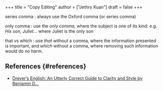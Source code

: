 +++
title = "Copy Editing"
author = ["Jethro Kuan"]
draft = false
+++

series comma
: always use the Oxford comma (or series comma)

only comma
: use the _only comma_, where the subject is one of its
kind: e.g. _His son, Juliet..._ where Juliet is the only son

that vs which
: use _that_ without a comma, where the information presented
is important, and _which_ without a comma, where removing such
information would do no harm.

## References {#references}

- [Dreyer’s English: An Utterly Correct Guide to Clarity and Style by Benjamin D...](https://www.goodreads.com/book/show/40063024-dreyer-s-english)
